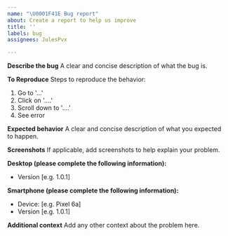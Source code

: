 ```yaml
---
name: "\U0001F41E Bug report"
about: Create a report to help us improve
title: ''
labels: bug
assignees: JulesPvx

---
```


**Describe the bug**
A clear and concise description of what the bug is.

**To Reproduce**
Steps to reproduce the behavior:
1. Go to '...'
2. Click on '....'
3. Scroll down to '....'
4. See error

**Expected behavior**
A clear and concise description of what you expected to happen.

**Screenshots**
If applicable, add screenshots to help explain your problem.

**Desktop (please complete the following information):**
 - Version [e.g. 1.0.1]

**Smartphone (please complete the following information):**
 - Device: [e.g. Pixel 6a]
 - Version [e.g. 1.0.1]

**Additional context**
Add any other context about the problem here.

